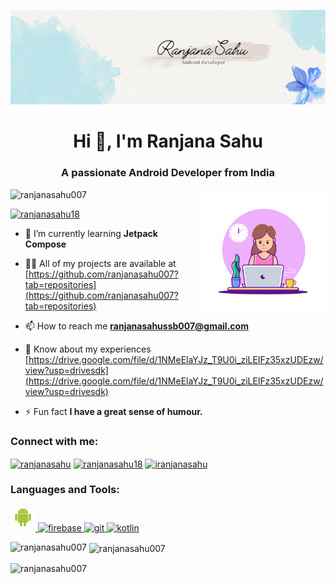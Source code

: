 ![logo](https://github.com/ranjanasahu007/ranjanasahu007/blob/main/LinkedIn%20Banner.png)
<h1 align="center">Hi 👋, I'm Ranjana Sahu</h1>
<h3 align="center">A passionate Android Developer from India</h3>

<img align="right" alt="android" width="200" src="https://github.com/ranjanasahu007/ranjanasahu007/blob/main/mygif.gif">

<p align="left"> <img src="https://komarev.com/ghpvc/?username=ranjanasahu007&label=Profile%20views&color=0e75b6&style=flat" alt="ranjanasahu007" /> </p>

<p align="left"> <a href="https://twitter.com/ranjanasahu18" target="blank"><img src="https://img.shields.io/twitter/follow/ranjanasahu18?logo=twitter&style=for-the-badge" alt="ranjanasahu18" /></a> </p>

- 🌱 I’m currently learning **Jetpack Compose**

- 👨‍💻 All of my projects are available at [https://github.com/ranjanasahu007?tab=repositories](https://github.com/ranjanasahu007?tab=repositories)

- 📫 How to reach me **ranjanasahussb007@gmail.com**

- 📄 Know about my experiences [https://drive.google.com/file/d/1NMeElaYJz_T9U0i_ziLEIFz35xzUDEzw/view?usp=drivesdk](https://drive.google.com/file/d/1NMeElaYJz_T9U0i_ziLEIFz35xzUDEzw/view?usp=drivesdk)

- ⚡ Fun fact **I have a great sense of humour.**

<h3 align="left">Connect with me:</h3>
<p align="left">
<a href="https://linkedin.com/in/ranjanasahu" target="blank"><img align="center" src="https://raw.githubusercontent.com/rahuldkjain/github-profile-readme-generator/master/src/images/icons/Social/linked-in-alt.svg" alt="ranjanasahu" height="30" width="40" /></a>
<a href="https://twitter.com/ranjanasahu18" target="blank"><img align="center" src="https://raw.githubusercontent.com/rahuldkjain/github-profile-readme-generator/master/src/images/icons/Social/twitter.svg" alt="ranjanasahu18" height="30" width="40" /></a>
<a href="https://instagram.com/iranjanasahu" target="blank"><img align="center" src="https://raw.githubusercontent.com/rahuldkjain/github-profile-readme-generator/master/src/images/icons/Social/instagram.svg" alt="iranjanasahu" height="30" width="40" /></a>
</p>

<h3 align="left">Languages and Tools:</h3>
<p align="left"> <a href="https://developer.android.com" target="_blank" rel="noreferrer"> <img src="https://raw.githubusercontent.com/devicons/devicon/master/icons/android/android-original-wordmark.svg" alt="android" width="40" height="40"/> </a> <a href="https://firebase.google.com/" target="_blank" rel="noreferrer"> <img src="https://www.vectorlogo.zone/logos/firebase/firebase-icon.svg" alt="firebase" width="40" height="40"/> </a> <a href="https://git-scm.com/" target="_blank" rel="noreferrer"> <img src="https://www.vectorlogo.zone/logos/git-scm/git-scm-icon.svg" alt="git" width="40" height="40"/> </a> <a href="https://kotlinlang.org" target="_blank" rel="noreferrer"> <img src="https://www.vectorlogo.zone/logos/kotlinlang/kotlinlang-icon.svg" alt="kotlin" width="40" height="40"/> </a> </p>

<p><img align="left" src="https://github-readme-stats.vercel.app/api/top-langs?username=ranjanasahu007&show_icons=true&locale=en&layout=compact" alt="ranjanasahu007" /></p>

<p>&nbsp;<img align="center" src="https://github-readme-stats.vercel.app/api?username=ranjanasahu007&show_icons=true&locale=en" alt="ranjanasahu007" /></p>

<p><img align="center" src="https://github-readme-streak-stats.herokuapp.com/?user=ranjanasahu007&" alt="ranjanasahu007" /></p>
